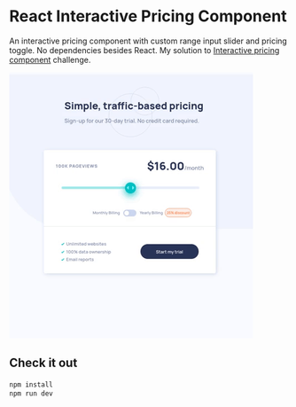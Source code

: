 # React Interactive Pricing Component

An interactive pricing component with custom range input slider and pricing toggle. No dependencies besides React. My solution to [Interactive pricing component](https://www.frontendmentor.io/challenges/interactive-pricing-component-t0m8PIyY8) challenge.

![Screencast of interactive pricing component](screenshot.gif)

## Check it out

```
npm install
npm run dev
```
